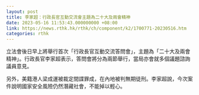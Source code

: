 ```yaml
---
layout: post
title: 李家超：行政長官互動交流會主題為二十大及兩會精神
date: 2023-05-16 11:53:43.000000000 +08:00
link: https://news.rthk.hk/rthk/ch/component/k2/1700771-20230516.htm
categories: rthk
---
```


立法會後日早上將舉行首次「行政長官互動交流答問會」，主題為「二十大及兩會精神」。行政長官李家超表示，答問會將分為兩節舉行，當局亦會就多個議題諮詢議員意見。

另外，美籍港人梁成運被裁定間諜罪成，在內地被判無期徒刑。李家超說，今次案件說明國家安全風險仍然潛藏社會，不能掉以輕心。
